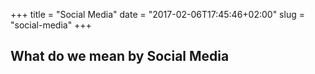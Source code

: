 +++
title = "Social Media"
date = "2017-02-06T17:45:46+02:00"
slug = "social-media"
+++

## What do we mean by Social Media

